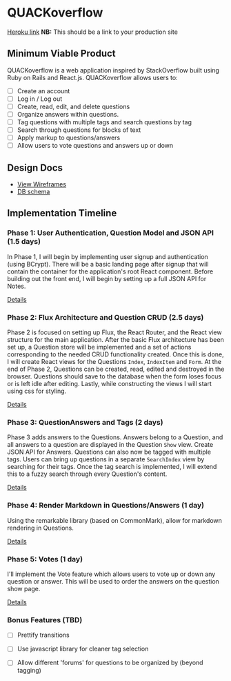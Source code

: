 # QUACKoverflow

[Heroku link][heroku] **NB:** This should be a link to your production site

[heroku]: http://www.herokuapp.com

## Minimum Viable Product

QUACKoverflow is a web application inspired by StackOverflow built using Ruby on Rails
and React.js. QUACKoverflow allows users to:

<!-- This is a Markdown checklist. Use it to keep track of your progress! -->

- [ ] Create an account
- [ ] Log in / Log out
- [ ] Create, read, edit, and delete questions
- [ ] Organize answers within questions.
- [ ] Tag questions with multiple tags and search questions by tag
- [ ] Search through questions for blocks of text
- [ ] Apply markup to questions/answers
- [ ] Allow users to vote questions and answers up or down

## Design Docs
* [View Wireframes][view]
* [DB schema][schema]

[view]: ./docs/views.md
[schema]: ./docs/schema.md

## Implementation Timeline

### Phase 1: User Authentication, Question Model and JSON API (1.5 days)

In Phase 1, I will begin by implementing user signup and authentication (using
BCrypt). There will be a basic landing page after signup that will contain the
container for the application's root React component. Before building out the
front end, I will begin by setting up a full JSON API for Notes.

[Details][phase-one]

### Phase 2: Flux Architecture and Question CRUD (2.5 days)

Phase 2 is focused on setting up Flux, the React Router, and the React view
structure for the main application. After the basic Flux architecture has been
set up, a Question store will be implemented and a set of actions corresponding to
the needed CRUD functionality created. Once this is done, I will create React
views for the Questions `Index`, `IndexItem` and `Form`. At the end of Phase 2,
Questions can be created, read, edited and destroyed in the browser. Questions should
save to the database when the form loses focus or is left idle after editing.
Lastly, while constructing the views I will start using css for
styling.

[Details][phase-two]

### Phase 3: QuestionAnswers and Tags (2 days)

Phase 3 adds answers to the Questions. Answers belong to a Question, and all answers to a question are displayed in the Question `Show` view. Create JSON API for Answers. Questions can also now be
tagged with multiple tags. Users can bring up questions in a separate `SearchIndex`
view by searching for their tags. Once the tag search is implemented, I will
extend this to a fuzzy search through every Question's content.

[Details][phase-three]

### Phase 4: Render Markdown in Questions/Answers (1 day)

Using the remarkable library (based on CommonMark), allow for markdown rendering
in Questions.

[Details][phase-four]

### Phase 5: Votes (1 day)

I'll implement the Vote feature which allows users to vote up or down any question
or answer. This will be used to order the answers on the question show page.

[Details][phase-five]


### Bonus Features (TBD)
- [ ] Prettify transitions
- [ ] Use javascript library for cleaner tag selection
- [ ] Allow different 'forums' for questions to be organized by (beyond tagging)


[phase-one]: ./docs/phases/phase1.md
[phase-two]: ./docs/phases/phase2.md
[phase-three]: ./docs/phases/phase3.md
[phase-four]: ./docs/phases/phase4.md
[phase-five]: ./docs/phases/phase5.md

